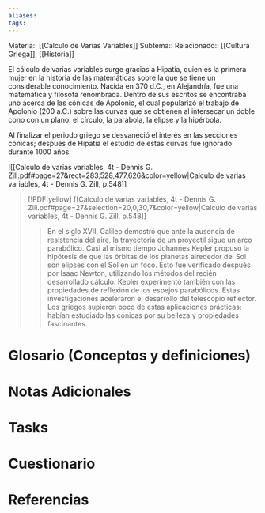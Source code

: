 ```yaml
---
aliases: 
tags:
---
```

Materia:: [[Cálculo de Varias Variables]]
Subtema:: 
Relacionado:: [[Cultura Griega]], [[Historia]]

El cálculo de varias variables surge gracias a Hipatia, quien es la primera mujer en la historia de las matemáticas sobre la que se tiene un considerable conocimiento. Nacida en 370 d.C., en Alejandría, fue una matemática y filósofa renombrada. Dentro de sus escritos se encontraba uno acerca de las cónicas de Apolonio, el cual popularizó el trabajo de Apolonio (200 a.C.) sobre las curvas que se obtienen al intersecar un doble cono con un plano: el círculo, la parábola, la elipse y la hipérbola. 

Al finalizar el periodo griego se desvaneció el interés en las secciones cónicas; después de Hipatia el estudio de estas curvas fue ignorado durante 1000 años. 



![[Calculo de varias variables, 4t - Dennis G. Zill.pdf#page=27&rect=283,528,477,626&color=yellow|Calculo de varias variables, 4t - Dennis G. Zill, p.548]]

> [!PDF|yellow] [[Calculo de varias variables, 4t - Dennis G. Zill.pdf#page=27&selection=20,0,30,7&color=yellow|Calculo de varias variables, 4t - Dennis G. Zill, p.548]]
> > En el siglo XVII, Galileo demostró que ante la ausencia de resistencia del aire, la trayectoria de un proyectil sigue un arco parabólico. Casi al mismo tiempo Johannes Kepler propuso la hipótesis de que las órbitas de los planetas alrededor del Sol son elipses con el Sol en un foco. Esto fue verificado después por Isaac Newton, utilizando los métodos del recién desarrollado cálculo. Kepler experimentó también con las propiedades de reflexión de los espejos parabólicos. Estas investigaciones aceleraron el desarrollo del telescopio reflector. Los griegos supieron poco de estas aplicaciones prácticas: habían estudiado las cónicas por su belleza y propiedades fascinantes.
> 
> 

# Glosario (Conceptos y definiciones)

# Notas Adicionales

# Tasks

# Cuestionario

# Referencias 
